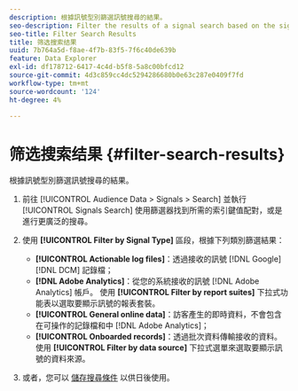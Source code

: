 ```yaml
---
description: 根據訊號型別篩選訊號搜尋的結果。
seo-description: Filter the results of a signal search based on the signal type.
seo-title: Filter Search Results
title: 筛选搜索结果
uuid: 7b764a5d-f8ae-4f7b-83f5-7f6c40de639b
feature: Data Explorer
exl-id: df178712-6417-4c4d-b5f8-5a8c00bfcd12
source-git-commit: 4d3c859cc4dc5294286680b0e63c287e0409f7fd
workflow-type: tm+mt
source-wordcount: '124'
ht-degree: 4%

---
```


# 筛选搜索结果 {#filter-search-results}

根據訊號型別篩選訊號搜尋的結果。

1. 前往 [!UICONTROL Audience Data > Signals > Search] 並執行 [!UICONTROL Signals Search] 使用篩選器找到所需的索引鍵值配對，或是進行更廣泛的搜尋。
1. 使用 **[!UICONTROL Filter by Signal Type]** 區段，根據下列類別篩選結果：

   * **[!UICONTROL Actionable log files]**：透過接收的訊號 [!DNL Google] [!DNL DCM] 記錄檔；
   * **[!DNL Adobe Analytics]**：從您的系統接收的訊號 [!DNL Adobe Analytics] 帳戶。 使用 **[!UICONTROL Filter by report suites]** 下拉式功能表以選取要顯示訊號的報表套裝。
   * **[!UICONTROL General online data]**：訪客產生的即時資料，不會包含在可操作的記錄檔和中 [!DNL Adobe Analytics]；
   * **[!UICONTROL Onboarded records]**：透過批次資料傳輸接收的資料。 使用 **[!UICONTROL Filter by data source]** 下拉式選單來選取要顯示訊號的資料來源。

1. 或者，您可以 [儲存搜尋條件](../../../features/data-explorer/data-explorer-signals-search/data-explorer-save-search.md) 以供日後使用。
